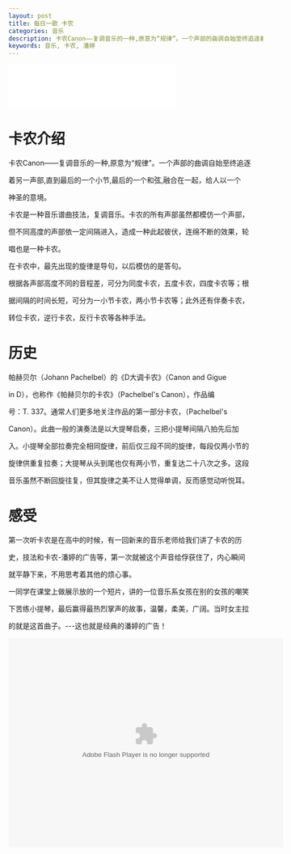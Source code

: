```yaml
---
layout: post
title: 每日一歌 卡农
categories: 音乐
description: 卡农Canon——复调音乐的一种,原意为“规律”。一个声部的曲调自始至终追逐着另一声部,直到最后的一个小节,最后的一个和弦,融合在一起，给人以一个神圣的意境
keywords: 音乐, 卡农, 潘婷
---
```



<iframe frameborder="no" border="0" marginwidth="0" marginheight="0" width="330" height="86" src="//music.163.com/outchain/player?type=2&id=34341674&auto=1&height=66"></iframe>

# 卡农介绍

卡农Canon——复调音乐的一种,原意为“规律”。一个声部的曲调自始至终追逐

着另一声部,直到最后的一个小节,最后的一个和弦,融合在一起，给人以一个

神圣的意境。


卡农是一种音乐谱曲技法，复调音乐。卡农的所有声部虽然都模仿一个声部，

但不同高度的声部依一定间隔进入，造成一种此起彼伏，连绵不断的效果，轮

唱也是一种卡农。

在卡农中，最先出现的旋律是导句，以后模仿的是答句。

根据各声部高度不同的音程差，可分为同度卡农，五度卡农，四度卡农等；根

据间隔的时间长短，可分为一小节卡农，两小节卡农等；此外还有伴奏卡农，

转位卡农，逆行卡农，反行卡农等各种手法。

# 历史

帕赫贝尔（Johann Pachelbel）的《D大调卡农》（Canon and Gigue 

in D），也称作《帕赫贝尔的卡农》（Pachelbel's Canon），作品编

号：T. 337。通常人们更多地关注作品的第一部分卡农，（Pachelbel's 

Canon）。此曲一般的演奏法是以大提琴启奏，三把小提琴间隔八拍先后加

入。小提琴全部拉奏完全相同旋律，前后仅三段不同的旋律，每段仅两小节的

旋律供重复拉奏；大提琴从头到尾也仅有两小节，重复达二十八次之多。这段

音乐虽然不断回旋往复，但其旋律之美不让人觉得单调，反而感觉动听悦耳。

# 感受

第一次听卡农是在高中的时候，有一回新来的音乐老师给我们讲了卡农的历

史，技法和卡农-潘婷的广告等，第一次就被这个声音给俘获住了，内心瞬间

就平静下来，不用思考着其他的烦心事。

一同学在课堂上做展示放的一个短片，讲的一位音乐系女孩在别的女孩的嘲笑

下苦练小提琴，最后赢得最热烈掌声的故事，温馨，柔美，广阔。当时女主拉

的就是这首曲子。---这也就是经典的潘婷的广告！

<embed height="415" width="544" quality="high" allowfullscreen="true" type="application/x-shockwave-flash" src="//static.hdslb.com/miniloader.swf" flashvars="aid=7084330&page=1" pluginspage="//www.adobe.com/shockwave/download/download.cgi?P1_Prod_Version=ShockwaveFlash">

